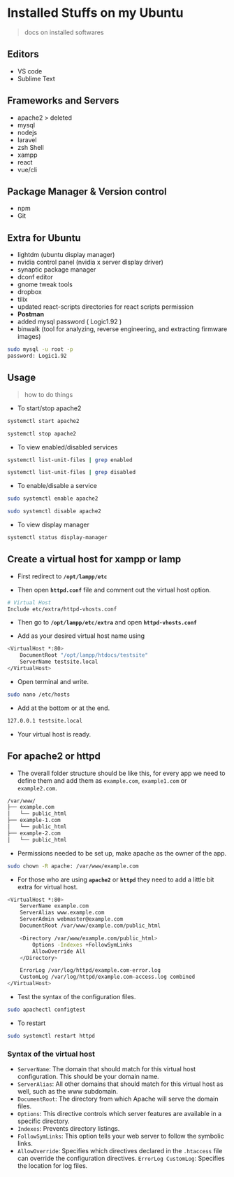 # Installed Stuffs on my Ubuntu

> docs on installed softwares

## Editors

- VS code
- Sublime Text

## Frameworks and Servers

- apache2 > deleted
- mysql
- nodejs
- laravel
- zsh Shell
- xampp
- react
- vue/cli

## Package Manager & Version control

- npm
- Git

## Extra for Ubuntu

- lightdm (ubuntu display manager)
- nvidia control panel (nvidia x server display driver)
- synaptic package manager
- dconf editor
- gnome tweak tools
- dropbox
- tilix
- updated react-scripts directories for react scripts permission
- **Postman**
- added mysql password ( Logic1.92 )
- binwalk (tool for analyzing, reverse engineering, and extracting firmware images)
```bash
sudo mysql -u root -p
password: Logic1.92
```

## Usage

> how to do things

- To start/stop apache2

```bash
systemctl start apache2

systemctl stop apache2
```

- To view enabled/disabled services

```bash
systemctl list-unit-files | grep enabled

systemctl list-unit-files | grep disabled
```

- To enable/disable a service

```bash
sudo systemctl enable apache2

sudo systemctl disable apache2
```

- To view display manager

```bash
systemctl status display-manager
```

## Create a virtual host for xampp or lamp

- First redirect to **`/opt/lampp/etc`**

- Then open **`httpd.conf`** file and comment out the virtual host option.

```bash
# Virtual Host
Include etc/extra/httpd-vhosts.conf
```

- Then go to **`/opt/lampp/etc/extra`** and open **`httpd-vhosts.conf`**

- Add as your desired virtual host name using

```bash
<VirtualHost *:80>
	DocumentRoot "/opt/lampp/htdocs/testsite"
	ServerName testsite.local
</VirtualHost>
```

- Open terminal and write.

```bash
sudo nano /etc/hosts
```

- Add at the bottom or at the end.

```bash
127.0.0.1 testsite.local
```

- Your virtual host is ready.

## For apache2 or httpd

- The overall folder structure should be like this, for every app we need to define them and add them as `example.com`, `example1.com` or `example2.com`.

```bash
/var/www/
├── example.com
│   └── public_html
├── example-1.com
│   └── public_html
├── example-2.com
│   └── public_html
```

- Permissions needed to be set up, make apache as the owner of the app.

```bash
sudo chown -R apache: /var/www/example.com
```

- For those who are using **`apache2`** or **`httpd`** they need to add a little bit extra for virtual host.

```bash
<VirtualHost *:80>
    ServerName example.com
    ServerAlias www.example.com
    ServerAdmin webmaster@example.com
    DocumentRoot /var/www/example.com/public_html

    <Directory /var/www/example.com/public_html>
        Options -Indexes +FollowSymLinks
        AllowOverride All
    </Directory>

    ErrorLog /var/log/httpd/example.com-error.log
    CustomLog /var/log/httpd/example.com-access.log combined
</VirtualHost>
```

- Test the syntax of the configuration files.

```bash
sudo apachectl configtest
```

- To restart

```bash
sudo systemctl restart httpd
```

### Syntax of the virtual host

- `ServerName`: The domain that should match for this virtual host configuration. This should be your domain name.
- `ServerAlias`: All other domains that should match for this virtual host as well, such as the www subdomain.
- `DocumentRoot`: The directory from which Apache will serve the domain files.
- `Options`: This directive controls which server features are available in a specific directory.
- `Indexes`: Prevents directory listings.
- `FollowSymLinks`: This option tells your web server to follow the symbolic links.
- `AllowOverride`: Specifies which directives declared in the `.htaccess` file can override the configuration directives.
  `ErrorLog CustomLog`: Specifies the location for log files.
